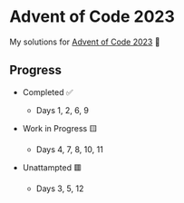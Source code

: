 # Advent of Code 2023
My solutions for [Advent of Code 2023](https://adventofcode.com/2023/about) :cowboy_hat_face: 	

## Progress
* Completed :white_check_mark:
  * Days 1, 2, 6, 9

* Work in Progress :yellow_square:
  * Days 4, 7, 8, 10, 11

* Unattampted :red_square:
  * Days 3, 5, 12 
